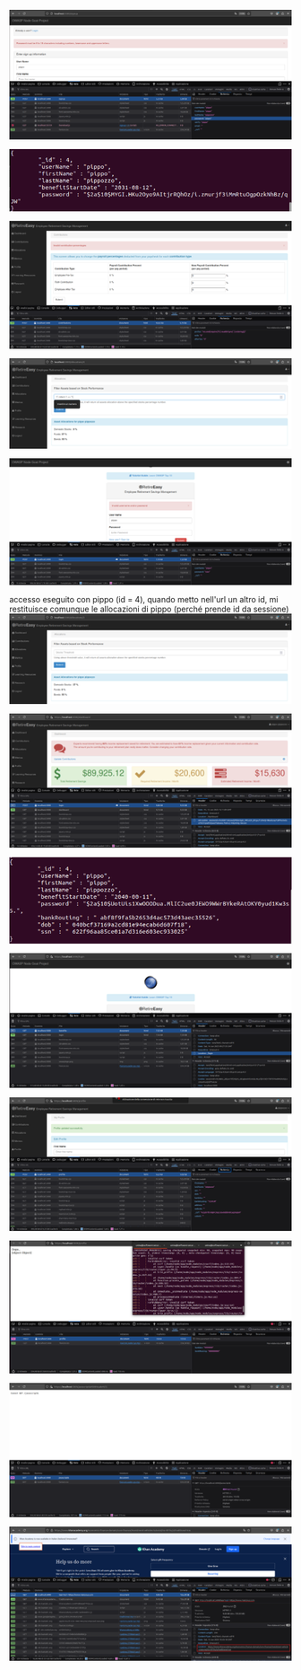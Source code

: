 
![alt text](../img/Mitigation/regexpsswd.png)

![alt text](../img/Mitigation/hashpassdw.png)

![alt text](../img/Mitigation/parseInt(A1).png)

![alt text](../img/Mitigation/sqlInjection(A2).png)

![alt text](../img/Mitigation/errorMessage.png)

accesso eseguito con pippo (id = 4), quando metto nell'url un altro id, mi restituisce comunque le allocazioni di pippo (perché prende id da sessione)
![alt text](../img/Mitigation/DOR.png)

![alt text](../img/Mitigation/sessionId(e_https).png)

![alt text](../img/Mitigation/cypherData.png)

![alt text](../img/Mitigation/redirectionToLoginIfNotAdmin.png)

![alt text](../img/Mitigation/csrfValido.png)

![alt text](../img/Mitigation/CsrfNonValido.png)

![alt text](../img/Mitigation/marked.png)

![alt text](../img/Mitigation/redirect.png)